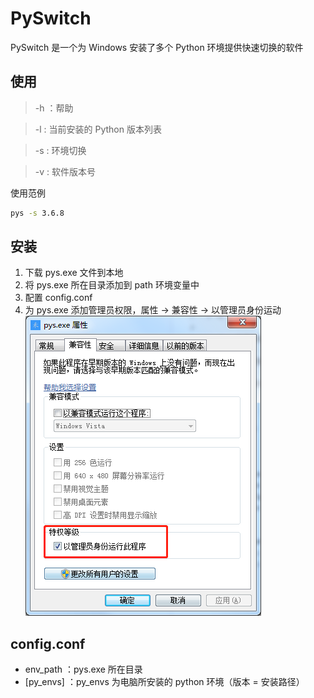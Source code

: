 # PySwitch
PySwitch 是一个为 Windows 安装了多个 Python 环境提供快速切换的软件


## 使用

> -h ：帮助 

> -l : 当前安装的 Python 版本列表 

> -s : 环境切换 

> -v : 软件版本号 

使用范例
```bash
pys -s 3.6.8
```

## 安装
1. 下载 pys.exe 文件到本地
2. 将 pys.exe 所在目录添加到 path 环境变量中
3. 配置 config.conf
4. 为 pys.exe 添加管理员权限，属性 -> 兼容性 -> 以管理员身份运动
![添加管理员权限](./set_admin.png)


## config.conf
* env_path  ：pys.exe 所在目录
* [py_envs] ：py_envs 为电脑所安装的 python 环境（版本 = 安装路径）
